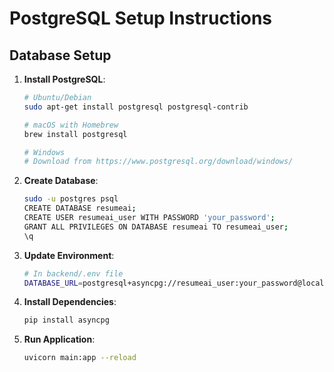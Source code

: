# PostgreSQL Setup Instructions

## Database Setup

1. **Install PostgreSQL**:
   ```bash
   # Ubuntu/Debian
   sudo apt-get install postgresql postgresql-contrib
   
   # macOS with Homebrew
   brew install postgresql
   
   # Windows
   # Download from https://www.postgresql.org/download/windows/
   ```

2. **Create Database**:
   ```bash
   sudo -u postgres psql
   CREATE DATABASE resumeai;
   CREATE USER resumeai_user WITH PASSWORD 'your_password';
   GRANT ALL PRIVILEGES ON DATABASE resumeai TO resumeai_user;
   \q
   ```

3. **Update Environment**:
   ```bash
   # In backend/.env file
   DATABASE_URL=postgresql+asyncpg://resumeai_user:your_password@localhost/resumeai
   ```

4. **Install Dependencies**:
   ```bash
   pip install asyncpg
   ```

5. **Run Application**:
   ```bash
   uvicorn main:app --reload
   ```
